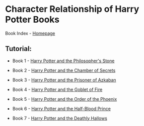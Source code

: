 # Character Relationship of Harry Potter Books 

Book Index - [Homepage](https://zewen-yang.github.io/Harry-Potter-Network/)

## Tutorial: 

* Book 1 - [Harry Potter and the Philosopher's Stone](https://zewen-yang.github.io/Harry-Potter-Network/1-Philosopher's_Stone.html)



* Book 2 - [Harry Potter and the Chamber of Secrets](https://zewen-yang.github.io/Harry-Potter-Network/2-Chamber_of_Secrets.html)



* Book 3 - [Harry Potter and the Prisoner of Azkaban](https://zewen-yang.github.io/Harry-Potter-Network/3-Prisoner_of_Azkaban.html)



* Book 4 - [Harry Potter and the Goblet of Fire](https://zewen-yang.github.io/Harry-Potter-Network/4-Goblet_of_Fire.html)



* Book 5 - [Harry Potter and the Order of the Phoenix](https://zewen-yang.github.io/Harry-Potter-Network/5-Order_of_the_Phoenix.html)



* Book 6 - [Harry Potter and the Half-Blood Prince](https://zewen-yang.github.io/Harry-Potter-Network/6-Half_Blood_Prince.html)



* Book 7 - [Harry Potter and the Deathly Hallows](https://zewen-yang.github.io/Harry-Potter-Network/7-Deathly_Hallows.html)
